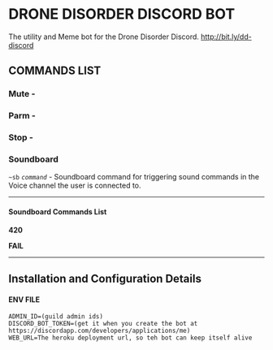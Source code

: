 # DRONE DISORDER DISCORD BOT

The utility and Meme bot for the Drone Disorder Discord. http://bit.ly/dd-discord

## COMMANDS LIST

### Mute -

### Parm -

### Stop -

### Soundboard

`~sb` _`command`_ - Soundboard command for triggering sound commands in the Voice channel the user is connected to.

---

#### Soundboard Commands List

**420**

**FAIL**

---

## Installation and Configuration Details

#### ENV FILE

```
ADMIN_ID=(guild admin ids)
DISCORD_BOT_TOKEN=(get it when you create the bot at https://discordapp.com/developers/applications/me)
WEB_URL=The heroku deployment url, so teh bot can keep itself alive
```
